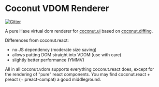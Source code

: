 # Coconut VDOM Renderer

[![Gitter](https://badges.gitter.im/Join%20Chat.svg)](https://gitter.im/MVCoconut/Lobby)

A pure Haxe virtual dom renderer for [coconut.ui](https://github.com/MVCoconut/coconut.diffing) based on [coconut.diffing](https://github.com/MVCoconut/coconut.diffing).

Differences from coconut.react:

- no JS dependency (moderate size saving)
- allows putting DOM straight into VDOM (use with care)
- slightly better performance (YMMV)

All in all coconut.vdom supports everything coconut.react does, except for the rendering of "pure" react components. You may find coconut.react + preact (+ preact-compat) a good middleground.
